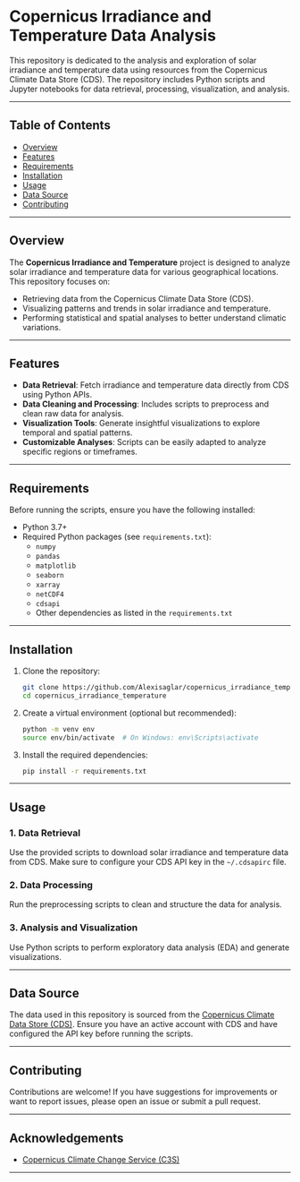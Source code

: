 
# Copernicus Irradiance and Temperature Data Analysis

This repository is dedicated to the analysis and exploration of solar irradiance and temperature data using resources from the Copernicus Climate Data Store (CDS). The repository includes Python scripts and Jupyter notebooks for data retrieval, processing, visualization, and analysis.

---

## Table of Contents

- [Overview](#overview)
- [Features](#features)
- [Requirements](#requirements)
- [Installation](#installation)
- [Usage](#usage)
- [Data Source](#data-source)
- [Contributing](#contributing)

---

## Overview

The **Copernicus Irradiance and Temperature** project is designed to analyze solar irradiance and temperature data for various geographical locations. This repository focuses on:

- Retrieving data from the Copernicus Climate Data Store (CDS).
- Visualizing patterns and trends in solar irradiance and temperature.
- Performing statistical and spatial analyses to better understand climatic variations.

---

## Features

- **Data Retrieval**: Fetch irradiance and temperature data directly from CDS using Python APIs.
- **Data Cleaning and Processing**: Includes scripts to preprocess and clean raw data for analysis.
- **Visualization Tools**: Generate insightful visualizations to explore temporal and spatial patterns.
- **Customizable Analyses**: Scripts can be easily adapted to analyze specific regions or timeframes.

---

## Requirements

Before running the scripts, ensure you have the following installed:

- Python 3.7+
- Required Python packages (see `requirements.txt`):
  - `numpy`
  - `pandas`
  - `matplotlib`
  - `seaborn`
  - `xarray`
  - `netCDF4`
  - `cdsapi`
  - Other dependencies as listed in the `requirements.txt`

---

## Installation

1. Clone the repository:

   ```bash
   git clone https://github.com/Alexisaglar/copernicus_irradiance_temperature.git
   cd copernicus_irradiance_temperature
   ```

2. Create a virtual environment (optional but recommended):

   ```bash
   python -m venv env
   source env/bin/activate  # On Windows: env\Scripts\activate
   ```

3. Install the required dependencies:

   ```bash
   pip install -r requirements.txt
   ```

---

## Usage

### 1. Data Retrieval
Use the provided scripts to download solar irradiance and temperature data from CDS. Make sure to configure your CDS API key in the `~/.cdsapirc` file.

### 2. Data Processing
Run the preprocessing scripts to clean and structure the data for analysis.

### 3. Analysis and Visualization
Use Python scripts to perform exploratory data analysis (EDA) and generate visualizations.

---

## Data Source

The data used in this repository is sourced from the [Copernicus Climate Data Store (CDS)](https://cds.climate.copernicus.eu/). Ensure you have an active account with CDS and have configured the API key before running the scripts.

---

## Contributing

Contributions are welcome! If you have suggestions for improvements or want to report issues, please open an issue or submit a pull request.

---
## Acknowledgements

- [Copernicus Climate Change Service (C3S)](https://climate.copernicus.eu/)

--- 
